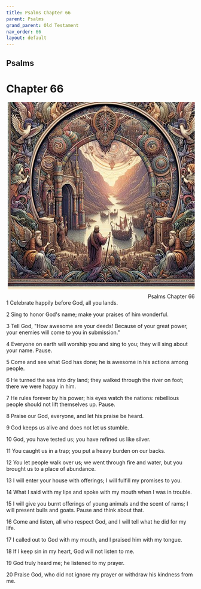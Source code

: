 ```yaml
---
title: Psalms Chapter 66
parent: Psalms
grand_parent: Old Testament
nav_order: 66
layout: default
---
```


## Psalms

# Chapter 66

<div style="clear: both; text-align: right;">
    <img src="/assets/Image/Psalms/500/66.jpg" alt="Psalms Chapter 66" class="chapter-image" style="max-width: 100%; height: auto; float: right; margin: 0 0 10px 10px; padding-left: 10%;">
    <figcaption style="font-size: 14px;">Psalms Chapter 66</figcaption>
</div>
1 Celebrate happily before God, all you lands.

2 Sing to honor God's name; make your praises of him wonderful.

3 Tell God, "How awesome are your deeds! Because of your great power, your enemies will come to you in submission."

4 Everyone on earth will worship you and sing to you; they will sing about your name. Pause.

5 Come and see what God has done; he is awesome in his actions among people.

6 He turned the sea into dry land; they walked through the river on foot; there we were happy in him.

7 He rules forever by his power; his eyes watch the nations: rebellious people should not lift themselves up. Pause.

8 Praise our God, everyone, and let his praise be heard.

9 God keeps us alive and does not let us stumble.

10 God, you have tested us; you have refined us like silver.

11 You caught us in a trap; you put a heavy burden on our backs.

12 You let people walk over us; we went through fire and water, but you brought us to a place of abundance.

13 I will enter your house with offerings; I will fulfill my promises to you.

14 What I said with my lips and spoke with my mouth when I was in trouble.

15 I will give you burnt offerings of young animals and the scent of rams; I will present bulls and goats. Pause and think about that.

16 Come and listen, all who respect God, and I will tell what he did for my life.

17 I called out to God with my mouth, and I praised him with my tongue.

18 If I keep sin in my heart, God will not listen to me.

19 God truly heard me; he listened to my prayer.

20 Praise God, who did not ignore my prayer or withdraw his kindness from me.


